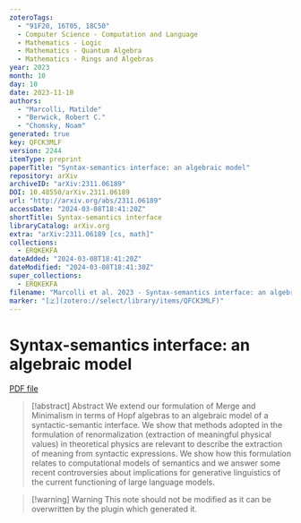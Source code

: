 ```yaml
---
zoteroTags:
  - "91F20, 16T05, 18C50"
  - Computer Science - Computation and Language
  - Mathematics - Logic
  - Mathematics - Quantum Algebra
  - Mathematics - Rings and Algebras
year: 2023
month: 10
day: 10
date: 2023-11-10
authors:
  - "Marcolli, Matilde"
  - "Berwick, Robert C."
  - "Chomsky, Noam"
generated: true
key: QFCK3MLF
version: 2244
itemType: preprint
paperTitle: "Syntax-semantics interface: an algebraic model"
repository: arXiv
archiveID: "arXiv:2311.06189"
DOI: 10.48550/arXiv.2311.06189
url: "http://arxiv.org/abs/2311.06189"
accessDate: "2024-03-08T18:41:20Z"
shortTitle: Syntax-semantics interface
libraryCatalog: arXiv.org
extra: "arXiv:2311.06189 [cs, math]"
collections:
  - ERQKEKFA
dateAdded: "2024-03-08T18:41:20Z"
dateModified: "2024-03-08T18:41:30Z"
super_collections:
  - ERQKEKFA
filename: "Marcolli et al. 2023 - Syntax-semantics interface: an algebraic model.pdf"
marker: "[🇿](zotero://select/library/items/QFCK3MLF)"
---
```

# Syntax-semantics interface: an algebraic model

[PDF file](/Papers/PDFs/Marcolli%20et%20al.%202023%20-%20Syntax-semantics%20interface:%20an%20algebraic%20model.pdf)

> [!abstract] Abstract
> We extend our formulation of Merge and Minimalism in terms of Hopf algebras to an algebraic model of a syntactic-semantic interface. We show that methods adopted in the formulation of renormalization (extraction of meaningful physical values) in theoretical physics are relevant to describe the extraction of meaning from syntactic expressions. We show how this formulation relates to computational models of semantics and we answer some recent controversies about implications for generative linguistics of the current functioning of large language models.

>[!warning] Warning
> This note should not be modified as it can be overwritten by the plugin which generated it.

